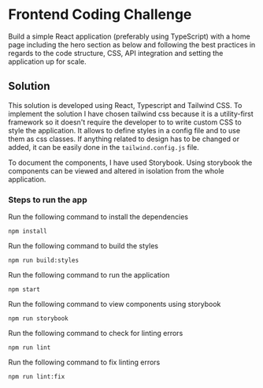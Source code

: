 # Frontend Coding Challenge
Build a simple React application (preferably using TypeScript) with a home page including the hero section as below and following the best practices in regards to the code structure, CSS, API integration and setting the application up for scale.

## Solution
This solution is developed using React, Typescript and Tailwind CSS. To implement the solution I have chosen tailwind css because it is a utility-first framework so it doesn't require the developer to to write custom CSS to style the application. It allows to define styles in a config file and to use them as css classes. If anything related to design has to be changed or added, it can be easily done in the `tailwind.config.js` file.

To document the components, I have used Storybook. Using storybook the components can be viewed and altered in isolation from the whole application.
### Steps to run the app

Run the following command to install the dependencies
```
npm install
```

Run the following command to build the styles
```
npm run build:styles
```

Run the following command to run the application
```
npm start
```

Run the following command to view components using storybook
```
npm run storybook
```

Run the following command to check for linting errors
```
npm run lint
```

Run the following command to fix linting errors
```
npm run lint:fix
```